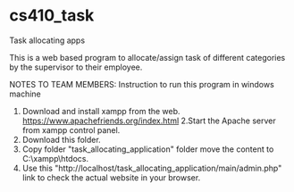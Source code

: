 # cs410_task
Task allocating apps 


This is a web based program to allocate/assign task of different categories by the supervisor to their employee. 


NOTES TO TEAM MEMBERS:
Instruction to run this program in windows machine
  1. Download and install xampp from the web. https://www.apachefriends.org/index.html
  2.Start the Apache server from xampp control panel. 
  3. Download this folder.
  4. Copy folder "task_allocating_application" folder move the content to C:\xampp\htdocs.
  5. Use this "http://localhost/task_allocating_application/main/admin.php" link to check the actual website in your browser. 
